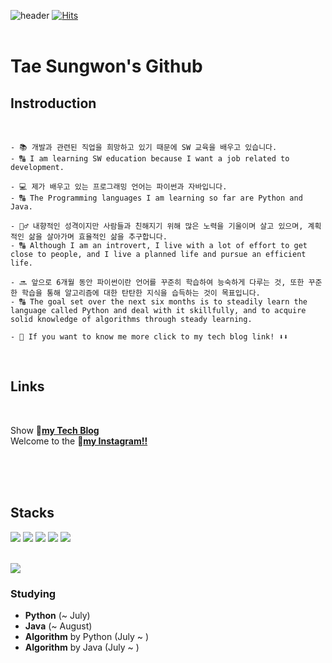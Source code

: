 ![header](https://capsule-render.vercel.app/api?type=Venom&&color=FF0000&height=300&section=header&text=Sungwon&fontSize=75&fontColor=87CEEB)
[![Hits](https://hits.seeyoufarm.com/api/count/incr/badge.svg?url=https%3A%2F%2Fgithub.com%2Ftrevivom76%2Fhit-counter&count_bg=%23A9B3E5&title_bg=%230F0F04&icon=apachespark.svg&icon_color=%23CD2D2D&title=hits&edge_flat=false)](https://hits.seeyoufarm.com)                  
<br>


# Tae Sungwon's Github

## **Instroduction**
<br>

```
- 📚 개발과 관련된 직업을 희망하고 있기 때문에 SW 교육을 배우고 있습니다.
- 🔠 I am learning SW education because I want a job related to development.

- 💻 제가 배우고 있는 프로그래밍 언어는 파이썬과 자바입니다.
- 🔠 The Programming languages I am learning so far are Python and Java.

- 🙋‍♂ 내향적인 성격이지만 사람들과 친해지기 위해 많은 노력을 기울이며 살고 있으며, 계획적인 삶을 살아가며 효율적인 삶을 추구합니다.
- 🔠 Although I am an introvert, I live with a lot of effort to get close to people, and I live a planned life and pursue an efficient life.

- 🔜 앞으로 6개월 동안 파이썬이란 언어를 꾸준히 학습하여 능숙하게 다루는 것, 또한 꾸준한 학습을 통해 알고리즘에 대한 탄탄한 지식을 습득하는 것이 목표입니다.
- 🔠 The goal set over the next six months is to steadily learn the language called Python and deal with it skillfully, and to acquire solid knowledge of algorithms through steady learning.

- 👀 If you want to know me more click to my tech blog link! ⬇️⬇️
```
<br>

## **Links**

<br>

Show 🦔[**my Tech Blog**](https://suuuuung.tistory.com/) <br>
Welcome to the 🦔[**my Instagram!!**](https://www.instagram.com/dev_sungco/)



<br>
<br>

<br>


## **Stacks**

<img src="https://img.shields.io/badge/Python-3776AB?style=for-the-badge&logo=python&logoColor=white"> <img src="https://img.shields.io/badge/JAVA-007396?style=for-the-badge&logo=java&logoColor=white">  <img src="https://img.shields.io/badge/html-E34F26?style=for-the-badge&logo=html5&logoColor=white">   <img src="https://img.shields.io/badge/css-1572B6?style=for-the-badge&logo=css3&logoColor=white">   <img src="https://img.shields.io/badge/javascript-F7DF1E?style=for-the-badge&logo=javascript&logoColor=black">


<br>
<img src="https://github-readme-stats.vercel.app/api/top-langs/?username=trevivom76&layout=compact">
<br>

### Studying
- **Python** (~ July)
- **Java** (~ August)
- **Algorithm** by Python (July ~ )
- **Algorithm** by Java (July ~ )
<br>

